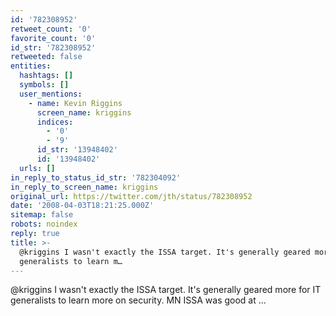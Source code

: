 ```yaml
---
id: '782308952'
retweet_count: '0'
favorite_count: '0'
id_str: '782308952'
retweeted: false
entities:
  hashtags: []
  symbols: []
  user_mentions:
    - name: Kevin Riggins
      screen_name: kriggins
      indices:
        - '0'
        - '9'
      id_str: '13948402'
      id: '13948402'
  urls: []
in_reply_to_status_id_str: '782304092'
in_reply_to_screen_name: kriggins
original_url: https://twitter.com/jth/status/782308952
date: '2008-04-03T18:21:25.000Z'
sitemap: false
robots: noindex
reply: true
title: >-
  @kriggins I wasn't exactly the ISSA target. It's generally geared more for IT
  generalists to learn m…
---
```


@kriggins I wasn't exactly the ISSA target. It's generally geared more for IT generalists to learn more on security. MN ISSA was good at ...